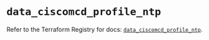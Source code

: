 # `data_ciscomcd_profile_ntp`

Refer to the Terraform Registry for docs: [`data_ciscomcd_profile_ntp`](https://registry.terraform.io/providers/ciscodevnet/ciscomcd/25.9.1/docs/data-sources/profile_ntp).
